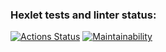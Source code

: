 ### Hexlet tests and linter status:
[![Actions Status](https://github.com/SpawnLeon/fullstack-javascript-project-44/workflows/hexlet-check/badge.svg)](https://github.com/SpawnLeon/fullstack-javascript-project-44/actions)
[![Maintainability](https://api.codeclimate.com/v1/badges/bcd92b2bdde10e9e15a1/maintainability)](https://codeclimate.com/github/SpawnLeon/fullstack-javascript-project-44/maintainability)
